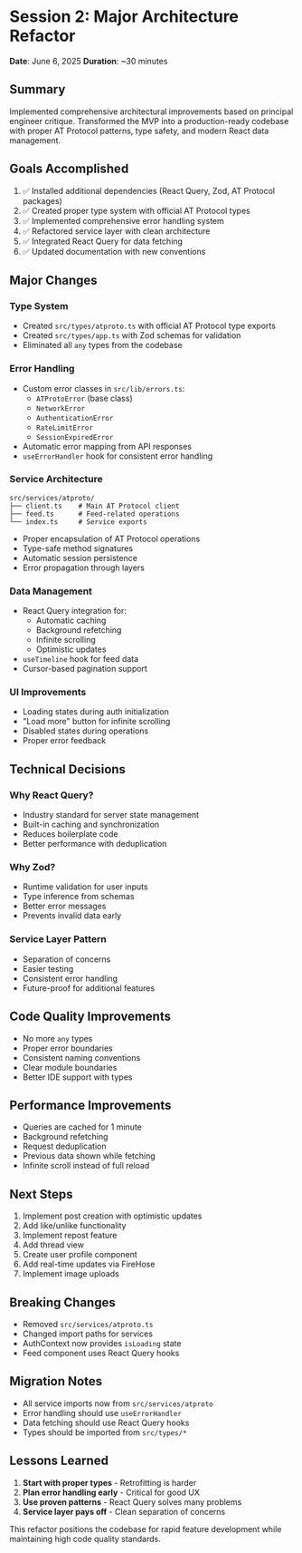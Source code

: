 # Session 2: Major Architecture Refactor
**Date**: June 6, 2025
**Duration**: ~30 minutes

## Summary
Implemented comprehensive architectural improvements based on principal engineer critique. Transformed the MVP into a production-ready codebase with proper AT Protocol patterns, type safety, and modern React data management.

## Goals Accomplished
1. ✅ Installed additional dependencies (React Query, Zod, AT Protocol packages)
2. ✅ Created proper type system with official AT Protocol types
3. ✅ Implemented comprehensive error handling system
4. ✅ Refactored service layer with clean architecture
5. ✅ Integrated React Query for data fetching
6. ✅ Updated documentation with new conventions

## Major Changes

### Type System
- Created `src/types/atproto.ts` with official AT Protocol type exports
- Created `src/types/app.ts` with Zod schemas for validation
- Eliminated all `any` types from the codebase

### Error Handling
- Custom error classes in `src/lib/errors.ts`:
  - `ATProtoError` (base class)
  - `NetworkError`
  - `AuthenticationError`
  - `RateLimitError`
  - `SessionExpiredError`
- Automatic error mapping from API responses
- `useErrorHandler` hook for consistent error handling

### Service Architecture
```
src/services/atproto/
├── client.ts    # Main AT Protocol client
├── feed.ts      # Feed-related operations
└── index.ts     # Service exports
```

- Proper encapsulation of AT Protocol operations
- Type-safe method signatures
- Automatic session persistence
- Error propagation through layers

### Data Management
- React Query integration for:
  - Automatic caching
  - Background refetching
  - Infinite scrolling
  - Optimistic updates
- `useTimeline` hook for feed data
- Cursor-based pagination support

### UI Improvements
- Loading states during auth initialization
- "Load more" button for infinite scrolling
- Disabled states during operations
- Proper error feedback

## Technical Decisions

### Why React Query?
- Industry standard for server state management
- Built-in caching and synchronization
- Reduces boilerplate code
- Better performance with deduplication

### Why Zod?
- Runtime validation for user inputs
- Type inference from schemas
- Better error messages
- Prevents invalid data early

### Service Layer Pattern
- Separation of concerns
- Easier testing
- Consistent error handling
- Future-proof for additional features

## Code Quality Improvements
- No more `any` types
- Proper error boundaries
- Consistent naming conventions
- Clear module boundaries
- Better IDE support with types

## Performance Improvements
- Queries are cached for 1 minute
- Background refetching
- Request deduplication
- Previous data shown while fetching
- Infinite scroll instead of full reload

## Next Steps
1. Implement post creation with optimistic updates
2. Add like/unlike functionality
3. Implement repost feature
4. Add thread view
5. Create user profile component
6. Add real-time updates via FireHose
7. Implement image uploads

## Breaking Changes
- Removed `src/services/atproto.ts`
- Changed import paths for services
- AuthContext now provides `isLoading` state
- Feed component uses React Query hooks

## Migration Notes
- All service imports now from `src/services/atproto`
- Error handling should use `useErrorHandler`
- Data fetching should use React Query hooks
- Types should be imported from `src/types/*`

## Lessons Learned
1. **Start with proper types** - Retrofitting is harder
2. **Plan error handling early** - Critical for good UX
3. **Use proven patterns** - React Query solves many problems
4. **Service layer pays off** - Clean separation of concerns

This refactor positions the codebase for rapid feature development while maintaining high code quality standards.